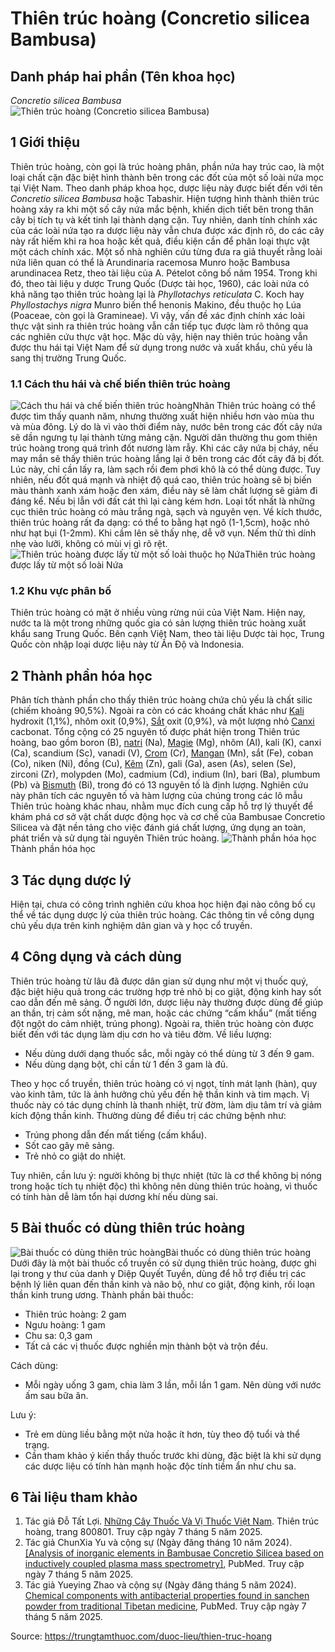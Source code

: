# Thiên trúc hoàng (Concretio silicea Bambusa)

Danh pháp hai phần (Tên khoa học)  
---  
_Concretio silicea Bambusa_  
![Thiên trúc hoàng \(Concretio silicea Bambusa\)](https://trungtamthuoc.com/images/others/thien-truc-hoang-1540.jpg)
##  1 Giới thiệu
Thiên trúc hoàng, còn gọi là trúc hoàng phân, phần nứa hay trúc cao, là một loại chất cặn đặc biệt hình thành bên trong các đốt của một số loài nứa mọc tại Việt Nam. Theo danh pháp khoa học, dược liệu này được biết đến với tên _Concretio silicea Bambusa_ hoặc Tabashir.
Hiện tượng hình thành thiên trúc hoàng xảy ra khi một số cây nứa mắc bệnh, khiến dịch tiết bên trong thân cây bị tích tụ và kết tinh lại thành dạng cặn. Tuy nhiên, danh tính chính xác của các loài nứa tạo ra dược liệu này vẫn chưa được xác định rõ, do các cây này rất hiếm khi ra hoa hoặc kết quả, điều kiện cần để phân loại thực vật một cách chính xác.
Một số nhà nghiên cứu từng đưa ra giả thuyết rằng loài nứa liên quan có thể là Arundinaria racemosa Munro hoặc Bambusa arundinacea Retz, theo tài liệu của A. Pételot công bố năm 1954. Trong khi đó, theo tài liệu y dược Trung Quốc (Dược tài học, 1960), các loài nứa có khả năng tạo thiên trúc hoàng lại là _Phyllotachys reticulata_ C. Koch hay _Phyllostachys nigra_ Munro biến thể henonis Makino, đều thuộc họ Lúa (Poaceae, còn gọi là Gramineae).
Vì vậy, vấn đề xác định chính xác loài thực vật sinh ra thiên trúc hoàng vẫn cần tiếp tục được làm rõ thông qua các nghiên cứu thực vật học. Mặc dù vậy, hiện nay thiên trúc hoàng vẫn được thu hái tại Việt Nam để sử dụng trong nước và xuất khẩu, chủ yếu là sang thị trường Trung Quốc.
### 1.1 Cách thu hái và chế biến thiên trúc hoàng
![Cách thu hái và chế biến thiên trúc hoàng](https://trungtamthuoc.com/images/item/thien-truc-hoang-0.jpg)Nhãn
Thiên trúc hoàng có thể được tìm thấy quanh năm, nhưng thường xuất hiện nhiều hơn vào mùa thu và mùa đông. Lý do là vì vào thời điểm này, nước bên trong các đốt cây nứa sẽ dần ngưng tụ lại thành từng mảng cặn.
Người dân thường thu gom thiên trúc hoàng trong quá trình đốt nương làm rẫy. Khi các cây nứa bị cháy, nếu may mắn sẽ thấy thiên trúc hoàng lắng lại ở bên trong các đốt cây đã bị đốt. Lúc này, chỉ cần lấy ra, làm sạch rồi đem phơi khô là có thể dùng được.
Tuy nhiên, nếu đốt quá mạnh và nhiệt độ quá cao, thiên trúc hoàng sẽ bị biến màu thành xanh xám hoặc đen xám, điều này sẽ làm chất lượng sẽ giảm đi đáng kể. Nếu bị lẫn với đất cát thì lại càng kém hơn. Loại tốt nhất là những cục thiên trúc hoàng có màu trắng ngà, sạch và nguyên vẹn.
Về kích thước, thiên trúc hoàng rất đa dạng: có thể to bằng hạt ngô (1-1,5cm), hoặc nhỏ như hạt bụi (1-2mm). Khi cầm lên sẽ thấy nhẹ, dễ vỡ vụn. Nếm thử thì dính nhẹ vào lưỡi, không có mùi vị gì rõ rệt.
![Thiên trúc hoàng được lấy từ một số loài thuộc họ Nứa](https://trungtamthuoc.com/images/item/thien-truc-hoang-3.jpg)Thiên trúc hoàng được lấy từ một số loài Nứa
### 1.2 Khu vực phân bố
Thiên trúc hoàng có mặt ở nhiều vùng rừng núi của Việt Nam. Hiện nay, nước ta là một trong những quốc gia có sản lượng thiên trúc hoàng xuất khẩu sang Trung Quốc. Bên cạnh Việt Nam, theo tài liệu Dược tài học, Trung Quốc còn nhập loại dược liệu này từ Ấn Độ và Indonesia.
##  2 Thành phần hóa học
Phân tích thành phần cho thấy thiên trúc hoàng chứa chủ yếu là chất silic (chiếm khoảng 90,5%). Ngoài ra còn có các khoáng chất khác như [Kali](https://trungtamthuoc.com/hoat-chat/kali "Kali") hydroxit (1,1%), nhôm oxit (0,9%), [Sắt](https://trungtamthuoc.com/hoat-chat/sat "Sắt") oxit (0,9%), và một lượng nhỏ [Canxi](https://trungtamthuoc.com/hoat-chat/canxi "Canxi") cacbonat.
Tổng cộng có 25 nguyên tố được phát hiện trong Thiên trúc hoàng, bao gồm boron (B), [natri](https://trungtamthuoc.com/hoat-chat/natri "natri") (Na), [Magie](https://trungtamthuoc.com/hoat-chat/magie "Magie") (Mg), nhôm (Al), kali (K), canxi (Ca), scandium (Sc), vanadi (V), [Crom](https://trungtamthuoc.com/hoat-chat/crom "Crom") (Cr), [Mangan](https://trungtamthuoc.com/hoat-chat/mangan "Mangan") (Mn), sắt (Fe), coban (Co), niken (Ni), đồng (Cu), [Kẽm](https://trungtamthuoc.com/hoat-chat/kem "Kẽm") (Zn), gali (Ga), asen (As), selen (Se), zirconi (Zr), molypden (Mo), cadmium (Cd), indium (In), bari (Ba), plumbum (Pb) và [Bismuth](https://trungtamthuoc.com/hoat-chat/bismuth "Bismuth") (Bi), trong đó có 13 nguyên tố là định lượng. Nghiên cứu này phân tích các nguyên tố và hàm lượng của chúng trong các lô mẫu Thiên trúc hoàng khác nhau, nhằm mục đích cung cấp hỗ trợ lý thuyết để khám phá cơ sở vật chất dược động học và cơ chế của Bambusae Concretio Silicea và đặt nền tảng cho việc đánh giá chất lượng, ứng dụng an toàn, phát triển và sử dụng tài nguyên Thiên trúc hoàng.
![Thành phần hóa học](https://trungtamthuoc.com/images/item/thien-truc-hoang-1.jpg)Thành phần hóa học
##  3 Tác dụng dược lý
Hiện tại, chưa có công trình nghiên cứu khoa học hiện đại nào công bố cụ thể về tác dụng dược lý của thiên trúc hoàng. Các thông tin về công dụng chủ yếu dựa trên kinh nghiệm dân gian và y học cổ truyền.
##  4 Công dụng và cách dùng
Thiên trúc hoàng từ lâu đã được dân gian sử dụng như một vị thuốc quý, đặc biệt hiệu quả trong các trường hợp trẻ nhỏ bị co giật, động kinh hay sốt cao dẫn đến mê sảng. Ở người lớn, dược liệu này thường được dùng để giúp an thần, trị cảm sốt nặng, mê man, hoặc các chứng “cấm khẩu” (mất tiếng đột ngột do cảm nhiệt, trúng phong). Ngoài ra, thiên trúc hoàng còn được biết đến với tác dụng làm dịu cơn ho và tiêu đờm.
Về liều lượng:
  * Nếu dùng dưới dạng thuốc sắc, mỗi ngày có thể dùng từ 3 đến 9 gam.
  * Nếu dùng dạng bột, chỉ cần từ 1 đến 3 gam là đủ.


Theo y học cổ truyền, thiên trúc hoàng có vị ngọt, tính mát lạnh (hàn), quy vào kinh tâm, tức là ảnh hưởng chủ yếu đến hệ thần kinh và tim mạch. Vị thuốc này có tác dụng chính là thanh nhiệt, trừ đờm, làm dịu tâm trí và giảm kích động thần kinh.
Thường dùng để điều trị các chứng bệnh như:
  * Trúng phong dẫn đến mất tiếng (cấm khẩu).
  * Sốt cao gây mê sảng.
  * Trẻ nhỏ co giật do nhiệt.


Tuy nhiên, cần lưu ý: người không bị thực nhiệt (tức là cơ thể không bị nóng trong hoặc tích tụ nhiệt độc) thì không nên dùng thiên trúc hoàng, vì thuốc có tính hàn dễ làm tổn hại dương khí nếu dùng sai.
##  5 Bài thuốc có dùng thiên trúc hoàng
![Bài thuốc có dùng thiên trúc hoàng](https://trungtamthuoc.com/images/item/thien-truc-hoang-2.jpg)Bài thuốc có dùng thiên trúc hoàng
Dưới đây là một bài thuốc cổ truyền có sử dụng thiên trúc hoàng, được ghi lại trong y thư của danh y Diệp Quyết Tuyền, dùng để hỗ trợ điều trị các bệnh lý liên quan đến thần kinh và não bộ, như co giật, động kinh, rối loạn thần kinh trung ương.
Thành phần bài thuốc:
  * Thiên trúc hoàng: 2 gam
  * Ngưu hoàng: 1 gam
  * Chu sa: 0,3 gam
  * Tất cả các vị thuốc được nghiền mịn thành bột và trộn đều.


Cách dùng:
  * Mỗi ngày uống 3 gam, chia làm 3 lần, mỗi lần 1 gam. Nên dùng với nước ấm sau bữa ăn.


Lưu ý:
  * Trẻ em dùng liều bằng một nửa hoặc ít hơn, tùy theo độ tuổi và thể trạng.
  * Cần tham khảo ý kiến thầy thuốc trước khi dùng, đặc biệt là khi sử dụng các dược liệu có tính hàn mạnh hoặc độc tính tiềm ẩn như chu sa.


##  6 Tài liệu tham khảo
  1. Tác giả Đỗ Tất Lợi. [Những Cây Thuốc Và Vị Thuốc Việt Nam](https://trungtamthuoc.com/duoc-lieu "Những Cây Thuốc Và Vị Thuốc Việt Nam"). Thiên trúc hoàng, trang 800801. Truy cập ngày 7 tháng 5 năm 2025.
  2. Tác giả ChunXia Yu và cộng sự (Ngày đăng tháng 10 năm 2024).[ [Analysis of inorganic elements in Bambusae Concretio Silicea based on inductively coupled plasma mass spectrometry]](https://pubmed.ncbi.nlm.nih.gov/39701733/), PubMed. Truy cập ngày 7 tháng 5 năm 2025.
  3. Tác giả Yueying Zhao và cộng sự (Ngày đăng tháng 5 năm 2024). [Chemical components with antibacterial properties found in sanchen powder from traditional Tibetan medicine](https://pubmed.ncbi.nlm.nih.gov/38417599/), PubMed. Truy cập ngày 7 tháng 5 năm 2025.




Source: https://trungtamthuoc.com/duoc-lieu/thien-truc-hoang